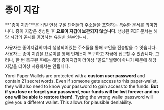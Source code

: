 # 종이 지갑

**"종이 지갑"**은 비밀 연상 구절 단어들과 주소들을 포함하는 특수한 문서를 의미합니다. 종이 지갑은 생성된 후 **요로이 지갑에 보관되지 않습니다**. 생성된 PDF 문서는 해당 지갑의 존재를 증명하는 유일한 원본입니다.

사용자는 종이지갑의 미리 생성되어있는 주소들을 통해 코인을 전송받을 수 잇습니다. 사용자는 종이 지갑을 요로이를 통해 언제든지 복구하고 자금에 접근할 수 있습니다. 그러나, 한 번 복구된 후에는 해당 종이지갑이 더이상 "콜드" 월렛이 아니기 때문에 해당 지갑을 더이상 사용해서는 안됩니다.

Yoroi Paper Wallets are protected with a **custom user password** and contain 21 secret words. Even if someone gets access to this paper-wallet, they will also need to know your password to gain access to the funds. **But if you lose or forget your password, your funds will be lost forever and no one will be able to restore them!**. Typing the wrong wallet password will give you a different wallet. This allows for plausible deniability.